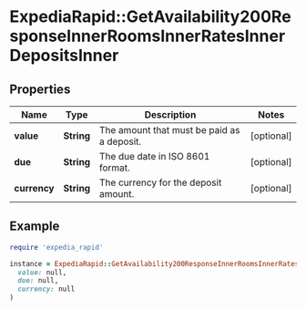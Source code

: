 # ExpediaRapid::GetAvailability200ResponseInnerRoomsInnerRatesInnerDepositsInner

## Properties

| Name | Type | Description | Notes |
| ---- | ---- | ----------- | ----- |
| **value** | **String** | The amount that must be paid as a deposit. | [optional] |
| **due** | **String** | The due date in ISO 8601 format. | [optional] |
| **currency** | **String** | The currency for the deposit amount. | [optional] |

## Example

```ruby
require 'expedia_rapid'

instance = ExpediaRapid::GetAvailability200ResponseInnerRoomsInnerRatesInnerDepositsInner.new(
  value: null,
  due: null,
  currency: null
)
```

